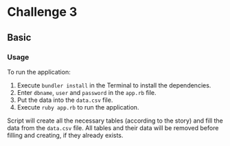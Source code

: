 # Challenge 3

## Basic

### Usage

To run the application:

1. Execute `bundler install` in the Terminal to install the dependencies.
2. Enter `dbname`, `user` and `password` in the `app.rb` file.
3. Put the data into the `data.csv` file.
4. Execute `ruby app.rb` to run the application.

Script will create all the necessary tables (according to the story) and fill the data from the `data.csv` file. All tables and their data will be removed before filling and creating, if they already exists.
